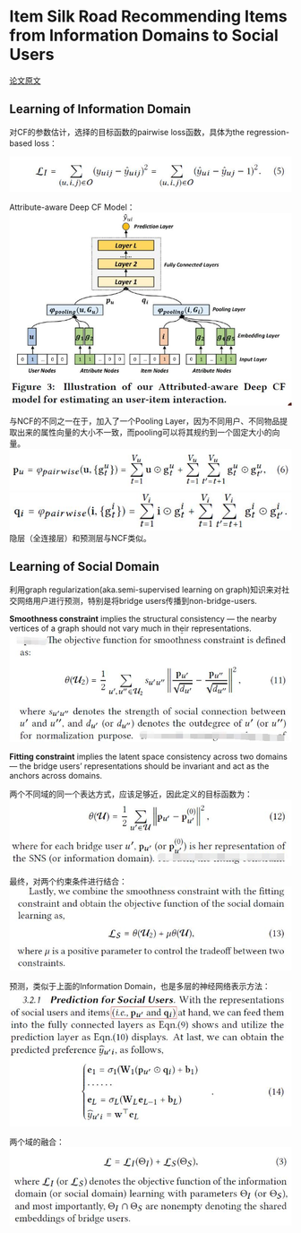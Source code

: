 # Item Silk Road Recommending Items from Information Domains to Social Users

[论文原文]()

## Learning of Information Domain

对CF的参数估计，选择的目标函数的pairwise loss函数，具体为the regression-based loss：

![](res/9.jpg)

Attribute-aware Deep CF Model：
![](res/12.jpg)

与NCF的不同之一在于，加入了一个Pooling Layer，因为不同用户、不同物品提取出来的属性向量的大小不一致，而pooling可以将其规约到一个固定大小的向量。
![](res/10.jpg)
![](res/11.jpg)
隐层（全连接层）和预测层与NCF类似。

## Learning of Social Domain

利用graph regularization(aka.semi-supervised learning on graph)知识来对社交网络用户进行预测，特别是将bridge users传播到non-bridge-users.

**Smoothness constraint** implies the structural consistency — the nearby vertices of a graph should not vary much in their representations.
![](res/13.jpg)

**Fitting constraint** implies the latent space consistency across two domains — the bridge users’ representations should be invariant and act as the anchors across domains.

两个不同域的同一个表达方式，应该足够近，因此定义的目标函数为：
![](res/14.jpg)

最终，对两个约束条件进行结合：
![](res/15.jpg)

预测，类似于上面的Information Domain，也是多层的神经网络表示方法：
![](res/16.jpg)

两个域的融合：
![](res/17.jpg)

